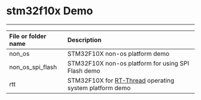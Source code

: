 # stm32f10x Demo

---

|File or folder name                     |Description|
|:-----                                  |:----|
|non_os                                  |STM32F10X non-os platform demo|
|non_os_spi_flash                        |STM32F10X non-os platform for using SPI Flash demo|
|rtt                                     |STM32F10X for [RT-Thread](http://www.rt-thread.org/) operating system platform demo|

